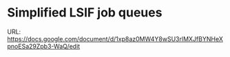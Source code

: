 # Simplified LSIF job queues

URL: https://docs.google.com/document/d/1xp8az0MW4Y8wSU3rlMXJfBYNHeXpnoESa29Zpb3-WaQ/edit
